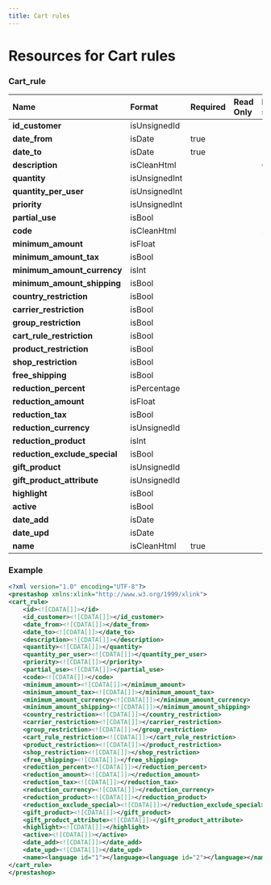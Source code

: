 ```yaml
---
title: Cart rules
---
```


# Resources for Cart rules

### Cart_rule

|             Name              |    Format     | Required | Read Only | Max size | Not filterable | Description |
| :---------------------------- | :------------ | :------- | :-------- | :------- | :------------- | :---------- |
| **id_customer**               | isUnsignedId  |          |           |          |                |             |
| **date_from**                 | isDate        | true     |           |          |                |             |
| **date_to**                   | isDate        | true     |           |          |                |             |
| **description**               | isCleanHtml   |          |           | 65534    |                |             |
| **quantity**                  | isUnsignedInt |          |           |          |                |             |
| **quantity_per_user**         | isUnsignedInt |          |           |          |                |             |
| **priority**                  | isUnsignedInt |          |           |          |                |             |
| **partial_use**               | isBool        |          |           |          |                |             |
| **code**                      | isCleanHtml   |          |           | 254      |                |             |
| **minimum_amount**            | isFloat       |          |           |          |                |             |
| **minimum_amount_tax**        | isBool        |          |           |          |                |             |
| **minimum_amount_currency**   | isInt         |          |           |          |                |             |
| **minimum_amount_shipping**   | isBool        |          |           |          |                |             |
| **country_restriction**       | isBool        |          |           |          |                |             |
| **carrier_restriction**       | isBool        |          |           |          |                |             |
| **group_restriction**         | isBool        |          |           |          |                |             |
| **cart_rule_restriction**     | isBool        |          |           |          |                |             |
| **product_restriction**       | isBool        |          |           |          |                |             |
| **shop_restriction**          | isBool        |          |           |          |                |             |
| **free_shipping**             | isBool        |          |           |          |                |             |
| **reduction_percent**         | isPercentage  |          |           |          |                |             |
| **reduction_amount**          | isFloat       |          |           |          |                |             |
| **reduction_tax**             | isBool        |          |           |          |                |             |
| **reduction_currency**        | isUnsignedId  |          |           |          |                |             |
| **reduction_product**         | isInt         |          |           |          |                |             |
| **reduction_exclude_special** | isBool        |          |           |          |                |             |
| **gift_product**              | isUnsignedId  |          |           |          |                |             |
| **gift_product_attribute**    | isUnsignedId  |          |           |          |                |             |
| **highlight**                 | isBool        |          |           |          |                |             |
| **active**                    | isBool        |          |           |          |                |             |
| **date_add**                  | isDate        |          |           |          |                |             |
| **date_upd**                  | isDate        |          |           |          |                |             |
| **name**                      | isCleanHtml   | true     |           | 254      |                |             |


### Example

```xml
<?xml version="1.0" encoding="UTF-8"?>
<prestashop xmlns:xlink="http://www.w3.org/1999/xlink">
<cart_rule>
	<id><![CDATA[]]></id>
	<id_customer><![CDATA[]]></id_customer>
	<date_from><![CDATA[]]></date_from>
	<date_to><![CDATA[]]></date_to>
	<description><![CDATA[]]></description>
	<quantity><![CDATA[]]></quantity>
	<quantity_per_user><![CDATA[]]></quantity_per_user>
	<priority><![CDATA[]]></priority>
	<partial_use><![CDATA[]]></partial_use>
	<code><![CDATA[]]></code>
	<minimum_amount><![CDATA[]]></minimum_amount>
	<minimum_amount_tax><![CDATA[]]></minimum_amount_tax>
	<minimum_amount_currency><![CDATA[]]></minimum_amount_currency>
	<minimum_amount_shipping><![CDATA[]]></minimum_amount_shipping>
	<country_restriction><![CDATA[]]></country_restriction>
	<carrier_restriction><![CDATA[]]></carrier_restriction>
	<group_restriction><![CDATA[]]></group_restriction>
	<cart_rule_restriction><![CDATA[]]></cart_rule_restriction>
	<product_restriction><![CDATA[]]></product_restriction>
	<shop_restriction><![CDATA[]]></shop_restriction>
	<free_shipping><![CDATA[]]></free_shipping>
	<reduction_percent><![CDATA[]]></reduction_percent>
	<reduction_amount><![CDATA[]]></reduction_amount>
	<reduction_tax><![CDATA[]]></reduction_tax>
	<reduction_currency><![CDATA[]]></reduction_currency>
	<reduction_product><![CDATA[]]></reduction_product>
	<reduction_exclude_special><![CDATA[]]></reduction_exclude_special>
	<gift_product><![CDATA[]]></gift_product>
	<gift_product_attribute><![CDATA[]]></gift_product_attribute>
	<highlight><![CDATA[]]></highlight>
	<active><![CDATA[]]></active>
	<date_add><![CDATA[]]></date_add>
	<date_upd><![CDATA[]]></date_upd>
	<name><language id="1"></language><language id="2"></language></name>
</cart_rule>
</prestashop>

```

